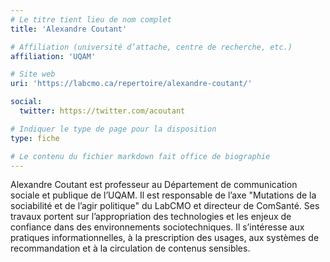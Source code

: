 ```yaml
---
# Le titre tient lieu de nom complet
title: 'Alexandre Coutant'

# Affiliation (université d’attache, centre de recherche, etc.)
affiliation: 'UQAM'

# Site web
uri: 'https://labcmo.ca/repertoire/alexandre-coutant/'

social:
  twitter: https://twitter.com/acoutant

# Indiquer le type de page pour la disposition
type: fiche

# Le contenu du fichier markdown fait office de biographie
---
```


Alexandre Coutant est professeur au Département de communication sociale et publique de l’UQAM. Il est responsable de l’axe "Mutations de la sociabilité et de l’agir politique" du LabCMO et directeur de ComSanté. Ses travaux portent sur l’appropriation des technologies et les enjeux de confiance dans des environnements sociotechniques. Il s’intéresse aux pratiques informationnelles, à la prescription des usages, aux systèmes de recommandation et à la circulation de contenus sensibles.